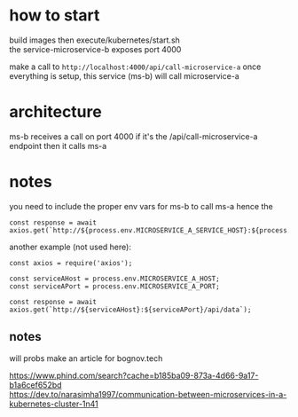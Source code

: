 # how to start 
build images then execute/kubernetes/start.sh  
the service-microservice-b exposes port 4000  

make a call to `http://localhost:4000/api/call-microservice-a` once everything is setup, this service (ms-b) will call microservice-a  

# architecture 
ms-b receives a call on port 4000 if it's the /api/call-microservice-a endpoint then it calls ms-a

# notes 
you need to include the proper env vars for ms-b to call ms-a hence the

```
const response = await axios.get(`http://${process.env.MICROSERVICE_A_SERVICE_HOST}:${process.env.MICROSERVICE_A_SERVICE_PORT}/api/data`);
```

another example (not used here): 
```
const axios = require('axios');

const serviceAHost = process.env.MICROSERVICE_A_HOST;
const serviceAPort = process.env.MICROSERVICE_A_PORT;

const response = await axios.get(`http://${serviceAHost}:${serviceAPort}/api/data`);

```  
## notes  
will probs make an article for bognov.tech

https://www.phind.com/search?cache=b185ba09-873a-4d66-9a17-b1a6cef652bd  
https://dev.to/narasimha1997/communication-between-microservices-in-a-kubernetes-cluster-1n41
